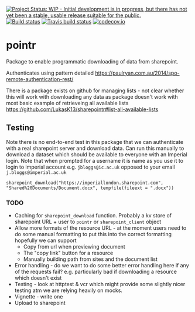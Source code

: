 <!-- badges: start -->
[![Project Status: WIP - Initial development is in progress, but there has not yet been a stable, usable release suitable for the public.](http://www.repostatus.org/badges/latest/wip.svg)](http://www.repostatus.org/#wip)
[![Build status](https://badge.buildkite.com/2f80635022481989da55f4be29951a8f0902eedea92956761e.svg)](https://buildkite.com/mrc-ide/pointr)
[![Travis build status](https://travis-ci.org/reside-ic/pointr.svg?branch=master)](https://travis-ci.org/reside-ic/pointr)
[![codecov.io](https://codecov.io/github/reside-ic/pointr/coverage.svg?branch=master)](https://codecov.io/github/reside-ic/pointr?branch=master)
<!-- badges: end -->

# pointr

Package to enable programmatic downloading of data from sharepoint.

Authenticates using pattern detailed https://paulryan.com.au/2014/spo-remote-authentication-rest/

There is a package exists on github for managing lists - not clear whether this will work with downloading any data as package doesn't work with most basic example of retrieveing all available lists
https://github.com/LukasK13/sharepointr#list-all-available-lists

## Testing

Note there is no end-to-end test in this package that we can authenticate with a real sharepoint server and download data. Can run this manually to download a dataset which should be available to everyone with an Imperial login. Note that when prompted for a username it is name as you use it to login to imperial account e.g. `jbloggs@ic.ac.uk` opposed to your email `j.bloggs@imperial.ac.uk`

```
sharepoint_download("https://imperiallondon.sharepoint.com", "Shared%20Documents/Document.docx", tempfile(fileext = ".docx"))
```

### TODO

* Caching for `sharepoint_download` function. Probably a kv store of sharepoint URL + user to `pointr` or `sharepoint_client` object
* Allow more formats of the resource URL - at the moment users need to do some manual formatting to put this into the correct formatting hopefully we can support
   * Copy from url when previewing document
   * The "copy link" button for a resource
   * Manually building path from sites and the document list
* Error handling - do we want to do some better error handling here if any of the requests fail? e.g. particularly bad if downloading a resource which doesn't exist
* Testing - look at httptest & vcr which might provide some slightly nicer testing atm we are relying heavily on mocks.
* Vignette - write one
* Upload to sharepoint
